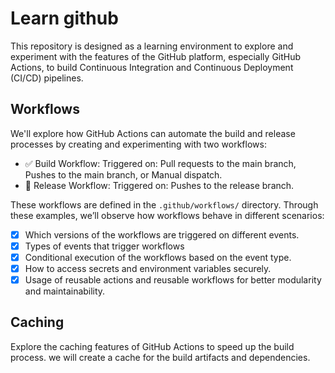 # Learn github

This repository is designed as a learning environment to explore and experiment with the features of the GitHub platform, especially GitHub Actions, to build Continuous Integration and Continuous Deployment (CI/CD) pipelines.


## Workflows

We'll explore how GitHub Actions can automate the build and release processes by creating and experimenting with two workflows:

- ✅ Build Workflow: Triggered on: Pull requests to the main branch, Pushes to the main branch, or Manual dispatch.
- 🚀 Release Workflow: Triggered on: Pushes to the release branch.

These workflows are defined in the `.github/workflows/` directory. Through these examples, we’ll observe how workflows behave in different scenarios:

- [x] Which versions of the workflows are triggered on different events.
- [x] Types of events that trigger workflows
- [x] Conditional execution of the workflows based on the event type.
- [x] How to access secrets and environment variables securely.
- [x] Usage of reusable actions and reusable workflows for better modularity and maintainability.

## Caching 

Explore the caching features of GitHub Actions to speed up the build process. we will create a cache for the build artifacts and dependencies.
